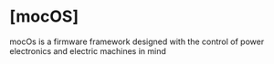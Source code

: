 # [mocOS]

mocOs is a firmware framework designed with the control of power electronics and electric machines in mind

